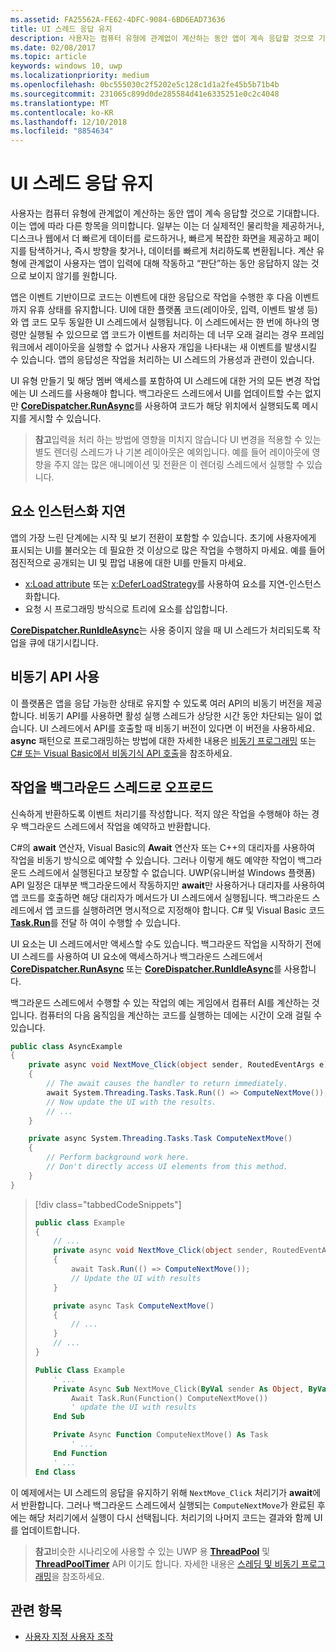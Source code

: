 ```yaml
---
ms.assetid: FA25562A-FE62-4DFC-9084-6BD6EAD73636
title: UI 스레드 응답 유지
description: 사용자는 컴퓨터 유형에 관계없이 계산하는 동안 앱이 계속 응답할 것으로 기대합니다.
ms.date: 02/08/2017
ms.topic: article
keywords: windows 10, uwp
ms.localizationpriority: medium
ms.openlocfilehash: 0bc555030c2f5202e5c128c1d1a2fe45b5b71b4b
ms.sourcegitcommit: 231065c899d0de285584d41e6335251e0c2c4048
ms.translationtype: MT
ms.contentlocale: ko-KR
ms.lasthandoff: 12/10/2018
ms.locfileid: "8854634"
---
```

# <a name="keep-the-ui-thread-responsive"></a>UI 스레드 응답 유지


사용자는 컴퓨터 유형에 관계없이 계산하는 동안 앱이 계속 응답할 것으로 기대합니다. 이는 앱에 따라 다른 항목을 의미합니다. 일부는 이는 더 실제적인 물리학을 제공하거나, 디스크나 웹에서 더 빠르게 데이터를 로드하거나, 빠르게 복잡한 화면을 제공하고 페이지를 탐색하거나, 즉시 방향을 찾거나, 데이터를 빠르게 처리하도록 변환됩니다. 계산 유형에 관계없이 사용자는 앱이 입력에 대해 작동하고 “판단”하는 동안 응답하지 않는 것으로 보이지 않기를 원합니다.

앱은 이벤트 기반이므로 코드는 이벤트에 대한 응답으로 작업을 수행한 후 다음 이벤트까지 유휴 상태를 유지합니다. UI에 대한 플랫폼 코드(레이아웃, 입력, 이벤트 발생 등)와 앱 코드 모두 동일한 UI 스레드에서 실행됩니다. 이 스레드에서는 한 번에 하나의 명령만 실행될 수 있으므로 앱 코드가 이벤트를 처리하는 데 너무 오래 걸리는 경우 프레임워크에서 레이아웃을 실행할 수 없거나 사용자 개입을 나타내는 새 이벤트를 발생시킬 수 있습니다. 앱의 응답성은 작업을 처리하는 UI 스레드의 가용성과 관련이 있습니다.

UI 유형 만들기 및 해당 멤버 액세스를 포함하여 UI 스레드에 대한 거의 모든 변경 작업에는 UI 스레드를 사용해야 합니다. 백그라운드 스레드에서 UI를 업데이트할 수는 없지만 [**CoreDispatcher.RunAsync**](https://msdn.microsoft.com/library/windows/apps/Hh750317)를 사용하여 코드가 해당 위치에서 실행되도록 메시지를 게시할 수 있습니다.

> **참고**입력을 처리 하는 방법에 영향을 미치지 않습니다 UI 변경을 적용할 수 있는 별도 렌더링 스레드가 나 기본 레이아웃은 예외입니다. 예를 들어 레이아웃에 영향을 주지 않는 많은 애니메이션 및 전환은 이 렌더링 스레드에서 실행할 수 있습니다.

## <a name="delay-element-instantiation"></a>요소 인스턴스화 지연

앱의 가장 느린 단계에는 시작 및 보기 전환이 포함할 수 있습니다. 초기에 사용자에게 표시되는 UI를 불러오는 데 필요한 것 이상으로 많은 작업을 수행하지 마세요. 예를 들어 점진적으로 공개되는 UI 및 팝업 내용에 대한 UI를 만들지 마세요.

-   [x:Load attribute](../xaml-platform/x-load-attribute.md) 또는 [x:DeferLoadStrategy](https://msdn.microsoft.com/library/windows/apps/Mt204785)를 사용하여 요소를 지연-인스턴스화합니다.
-   요청 시 프로그래밍 방식으로 트리에 요소를 삽입합니다.

[**CoreDispatcher.RunIdleAsync**](https://msdn.microsoft.com/library/windows/apps/Hh967918)는 사용 중이지 않을 때 UI 스레드가 처리되도록 작업을 큐에 대기시킵니다.

## <a name="use-asynchronous-apis"></a>비동기 API 사용

이 플랫폼은 앱을 응답 가능한 상태로 유지할 수 있도록 여러 API의 비동기 버전을 제공합니다. 비동기 API를 사용하면 활성 실행 스레드가 상당한 시간 동안 차단되는 일이 없습니다. UI 스레드에서 API를 호출할 때 비동기 버전이 있다면 이 버전을 사용하세요. **async** 패턴으로 프로그래밍하는 방법에 대한 자세한 내용은 [비동기 프로그래밍](https://msdn.microsoft.com/library/windows/apps/Mt187335) 또는 [C# 또는 Visual Basic에서 비동기식 API 호출](https://msdn.microsoft.com/library/windows/apps/Mt187337)을 참조하세요.

## <a name="offload-work-to-background-threads"></a>작업을 백그라운드 스레드로 오프로드

신속하게 반환하도록 이벤트 처리기를 작성합니다. 적지 않은 작업을 수행해야 하는 경우 백그라운드 스레드에서 작업을 예약하고 반환합니다.

C#의 **await** 연산자, Visual Basic의 **Await** 연산자 또는 C++의 대리자를 사용하여 작업을 비동기 방식으로 예약할 수 있습니다. 그러나 이렇게 해도 예약한 작업이 백그라운드 스레드에서 실행된다고 보장할 수 없습니다. UWP(유니버설 Windows 플랫폼) API 일정은 대부분 백그라운드에서 작동하지만 **await**만 사용하거나 대리자를 사용하여 앱 코드를 호출하면 해당 대리자가 메서드가 UI 스레드에서 실행됩니다. 백그라운드 스레드에서 앱 코드를 실행하려면 명시적으로 지정해야 합니다. C# 및 Visual Basic 코드 [**Task.Run**](https://msdn.microsoft.com/library/windows/apps/xaml/system.threading.tasks.task.run.aspx)를 전달 하 여이 수행할 수 있습니다.

UI 요소는 UI 스레드에서만 액세스할 수도 있습니다. 백그라운드 작업을 시작하기 전에 UI 스레드를 사용하여 UI 요소에 액세스하거나 백그라운드 스레드에서 [**CoreDispatcher.RunAsync**](https://msdn.microsoft.com/library/windows/apps/Hh750317) 또는 [**CoreDispatcher.RunIdleAsync**](https://msdn.microsoft.com/library/windows/apps/Hh967918)를 사용합니다.

백그라운드 스레드에서 수행할 수 있는 작업의 예는 게임에서 컴퓨터 AI를 계산하는 것입니다. 컴퓨터의 다음 움직임을 계산하는 코드를 실행하는 데에는 시간이 오래 걸릴 수 있습니다.

```csharp
public class AsyncExample
{
    private async void NextMove_Click(object sender, RoutedEventArgs e)
    {
        // The await causes the handler to return immediately.
        await System.Threading.Tasks.Task.Run(() => ComputeNextMove());
        // Now update the UI with the results.
        // ...
    }

    private async System.Threading.Tasks.Task ComputeNextMove()
    {
        // Perform background work here.
        // Don't directly access UI elements from this method.
    }
}
```

> [!div class="tabbedCodeSnippets"]
> ```csharp
> public class Example
> {
>     // ...
>     private async void NextMove_Click(object sender, RoutedEventArgs e)
>     {
>         await Task.Run(() => ComputeNextMove());
>         // Update the UI with results
>     }
> 
>     private async Task ComputeNextMove()
>     {
>         // ...
>     }
>     // ...
> }
> ```
> ```vb
> Public Class Example
>     ' ...
>     Private Async Sub NextMove_Click(ByVal sender As Object, ByVal e As RoutedEventArgs)
>         Await Task.Run(Function() ComputeNextMove())
>         ' update the UI with results
>     End Sub
> 
>     Private Async Function ComputeNextMove() As Task
>         ' ...
>     End Function
>     ' ...
> End Class
> ```

이 예제에서는 UI 스레드의 응답을 유지하기 위해 `NextMove_Click` 처리기가 **await**에서 반환합니다. 그러나 백그라운드 스레드에서 실행되는 `ComputeNextMove`가 완료된 후에는 해당 처리기에서 실행이 다시 선택됩니다. 처리기의 나머지 코드는 결과와 함께 UI를 업데이트합니다.

> **참고**비슷한 시나리오에 사용할 수 있는 UWP 용 [**ThreadPool**](https://msdn.microsoft.com/library/windows/apps/BR229621) 및 [**ThreadPoolTimer**](https://msdn.microsoft.com/library/windows/apps/windows.system.threading.threadpooltimer.aspx) API 이기도 합니다. 자세한 내용은 [스레딩 및 비동기 프로그래밍](https://msdn.microsoft.com/library/windows/apps/Mt187340)을 참조하세요.

## <a name="related-topics"></a>관련 항목

* [사용자 지정 사용자 조작](https://msdn.microsoft.com/library/windows/apps/Mt185599)

